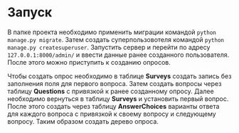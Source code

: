 # Запуск
В папке проекта необходимо применить миграции командой `python manage.py migrate`. Затем создать суперпользовотеля
командой `python manage.py createsuperuser`. Запустить сервер и перейти по адресу `127.0.0.1:8000/admin/` и ввести
данные ранее созданного пользователя. После этого можно приступить к созданию опросов.

Чтобы создать опрос необходимо в таблице **Surveys** создать запись без заполнения поля для первого вопроса. Затем
создать вопросы через таблицу **Questions** с привязкой к ранее созданному опросу. Далее необходимо вернуться в таблицу
**Surveys** и установить первый вопрос. После этого создать через таблицу **AnswerChoices** варианты ответа для каждого
вопроса с привязкой к своему вопросу и следующему вопросу. Таким образом создать дерево опроса.